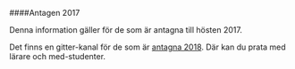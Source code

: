 ####Antagen 2017

Denna information gäller för de som är antagna till hösten 2017.

Det finns en gitter-kanal för de som är [antagna 2018](https://gitter.im/dbwebb-se/webprog18).  Där kan du prata med lärare och med-studenter.
